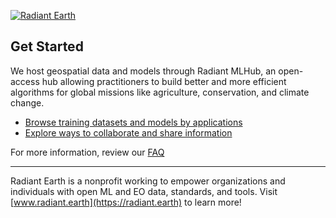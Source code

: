 [![Radiant Earth](https://user-images.githubusercontent.com/766758/184390015-9018b43f-f5c8-4f1f-9fa4-43b1a22ad9ef.jpg)](https://radiant.earth)

## Get Started

We host geospatial data and models through Radiant MLHub, an open-access hub allowing practitioners to build better and more efficient algorithms for global missions like agriculture, conservation, and climate change. 

- [Browse training datasets and models by applications](https://mlhub.earth/)
- [Explore ways to collaborate and share information](https://mlhub.earth/community)

For more information, review our [FAQ](https://mlhub.earth/docs)

___

Radiant Earth is a nonprofit working to empower organizations and individuals with open ML and EO data, standards, and tools. Visit 
[www.radiant.earth](https://radiant.earth) to learn more!
